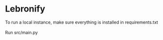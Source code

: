 # Lebronify
To run a local instance, make sure everything is installed in requirements.txt \
\
Run src/main.py 
